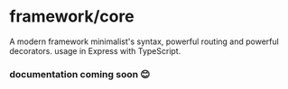 # framework/core

A modern framework minimalist's syntax, powerful routing and powerful decorators. usage in Express with TypeScript.

### documentation coming soon 😊
